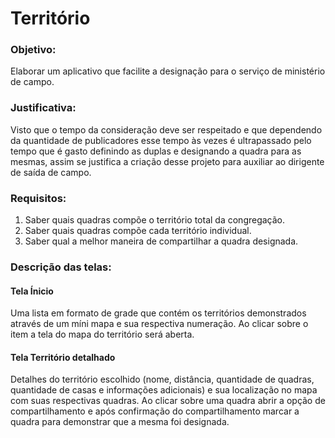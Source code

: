 # Território


### Objetivo:
Elaborar um aplicativo que facilite a designação para o serviço de ministério de campo.

### Justificativa:
Visto que o tempo da consideração deve ser respeitado e que dependendo da quantidade de publicadores esse tempo às vezes é ultrapassado pelo tempo que é gasto definindo as duplas e designando a quadra para as mesmas, assim se justifica a criação desse projeto para auxiliar ao dirigente de saída de campo.

### Requisitos:
1. Saber quais quadras compõe o território total da congregação.
2. Saber quais quadras compõe cada território individual.
3. Saber qual a melhor maneira de compartilhar a quadra designada.

### Descrição das telas:

#### Tela Ínicio
Uma lista em formato de grade que contém os territórios demonstrados através de um míni mapa e sua respectiva numeração.
Ao clicar sobre o item a tela do mapa do território será aberta.

#### Tela Território detalhado
Detalhes do território escolhido (nome, distância, quantidade de quadras, quantidade de casas e informações adicionais) e sua localização no mapa com suas respectivas quadras.
Ao clicar sobre uma quadra abrir a opção de compartilhamento e após confirmação do compartilhamento marcar a quadra para demonstrar que a mesma foi designada.
